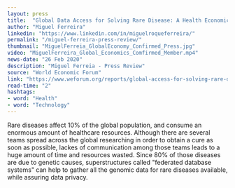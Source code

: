 ```yaml
---
layout: press
title:  "Global Data Access for Solving Rare Disease: A Health Economics Value Framework"
author: "Miguel Ferreira"
linkedin: "https://www.linkedin.com/in/miguelroqueferreira/"
permalink: "/miguel-ferreira-press-review/"
thumbnail: "MiguelFerreia_GlobalEconomy_Confirmed_Press.jpg"
video: "MiguelFerreira_Global_Economics_Comfirmed_Member.mp4"
news-date: "26 Feb 2020"
description: "Miguel Ferreia - Press Review"
source: "World Economic Forum"
link: "https://www.weforum.org/reports/global-access-for-solving-rare-disease-a-health-economics-value-framework"
read-time: "2"
hashtags:
- word: "Health"
- word: "Technology"
---
```


Rare diseases affect 10% of the global population, and consume an enormous amount of healthcare resources. Although there are several teams spread across the global researching in order to obtain a cure as soon as possible, lackes of communication among those teams leads to a huge amount of time and resources wasted. Since 80% of those diseases are due to genetic causes, superstructures called "federated database systems" can help to gather all the genomic data for rare diseases available, while assuring data privacy.
